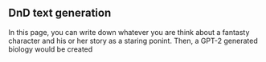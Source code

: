 ## DnD text generation

In this page, you can write down whatever you are think about a fantasty character and his or her story as a staring ponint. Then, a GPT-2 generated biology would be created


